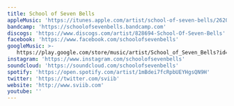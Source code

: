 ```yaml
---
title: School of Seven Bells
appleMusic: 'https://itunes.apple.com/artist/school-of-seven-bells/262035150'
bandcamp: 'https://schoolofsevenbells.bandcamp.com'
discogs: 'https://www.discogs.com/artist/828694-School-Of-Seven-Bells'
facebook: 'https://www.facebook.com/schoolofsevenbells'
googleMusic: >-
   https://play.google.com/store/music/artist/School_of_Seven_Bells?id=A34lijhdbqnumv2sclxqwrmqmp4
instagram: 'https://www.instagram.com/schoolofsevenbells'
soundcloud: 'https://soundcloud.com/schoolofsevenbells'
spotify: 'https://open.spotify.com/artist/1mBdei7fcRpbUEYHgsQN9H'
twitter: 'https://twitter.com/sviib'
website: 'http://www.sviib.com'
youtube: ''
---
```

